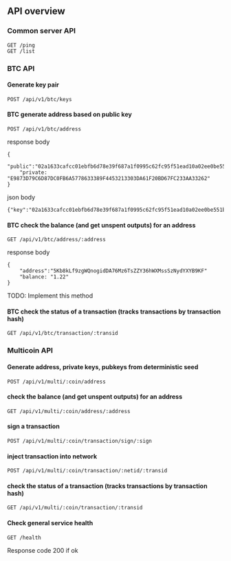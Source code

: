 
## API overview

### Common server API
```
GET /ping
GET /list
```

### BTC API
#### Generate key pair
```
POST /api/v1/btc/keys
```

#### BTC generate address based on public key
```
POST /api/v1/btc/address
```

response body

```
{
    "public":"02a1633cafcc01ebfb6d78e39f687a1f0995c62fc95f51ead10a02ee0be551b5dc",
    "private: "E9873D79C6D87DC0FB6A5778633389F4453213303DA61F20BD67FC233AA33262"
}
```

json body

```
{"key":"02a1633cafcc01ebfb6d78e39f687a1f0995c62fc95f51ead10a02ee0be551b5dc"}
```

#### BTC check the balance (and get unspent outputs) for an address
```
GET /api/v1/btc/address/:address
```

response body

```
{
    "address":"5Kb8kLf9zgWQnogidDA76Mz6TsZZY36hWXMssSzNydYXYB9KF"
    "balance: "1.22"
}
```

TODO: Implement this method
#### BTC check the status of a transaction (tracks transactions by transaction hash)

```
GET /api/v1/btc/transaction/:transid
```

### Multicoin API
#### Generate address, private keys, pubkeys from deterministic seed
```
POST /api/v1/multi/:coin/address
```

#### check the balance (and get unspent outputs) for an address
```
GET /api/v1/multi/:coin/address/:address
```

#### sign a transaction
```
POST /api/v1/multi/:coin/transaction/sign/:sign
```

#### inject transaction into network
```
POST /api/v1/multi/:coin/transaction/:netid/:transid
```

#### check the status of a transaction (tracks transactions by transaction hash)
```
GET /api/v1/multi/:coin/transaction/:transid
```

#### Check general service health

```
GET /health
```

Response code 200 if ok
